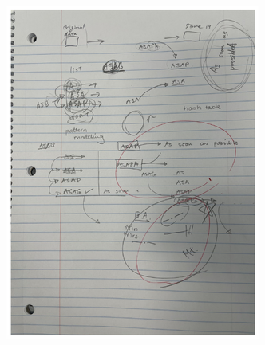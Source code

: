 ![HashMap Idea](https://github.com/PhamByteX/COSC320-Keyword-Replacement/blob/2ae3db3057fb054a061d91e775373351689004e8/Screenshot%202023-01-21%20at%203.53.32%20PM.png)
